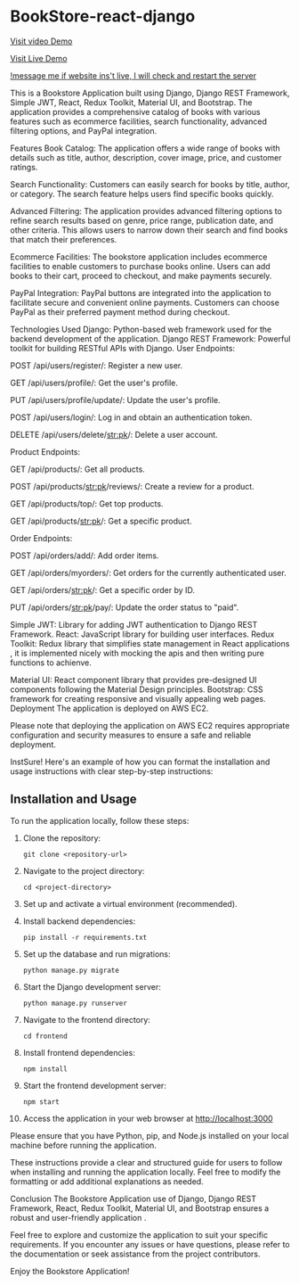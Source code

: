 # BookStore-react-django

[Visit video Demo](https://www.youtube.com/watch?v=NJnmgEatAjE)

[Visit Live Demo]( http://16.171.160.34:8000/#/  )

[!message me if website ins't live, I will check and restart the server](https://wa.me/916386982718)

This is a Bookstore Application built using Django, Django REST Framework, Simple JWT, React, Redux Toolkit, Material UI, and Bootstrap. The application provides a comprehensive catalog of books with various features such as ecommerce facilities, search functionality, advanced filtering options, and PayPal integration.

Features
Book Catalog: The application offers a wide range of books with details such as title, author, description, cover image, price, and customer ratings.

Search Functionality: Customers can easily search for books by title, author, or category. The search feature helps users find specific books quickly.

Advanced Filtering: The application provides advanced filtering options to refine search results based on genre, price range, publication date, and other criteria. This allows users to narrow down their search and find books that match their preferences.

Ecommerce Facilities: The bookstore application includes ecommerce facilities to enable customers to purchase books online. Users can add books to their cart, proceed to checkout, and make payments securely.

PayPal Integration: PayPal buttons are integrated into the application to facilitate secure and convenient online payments. Customers can choose PayPal as their preferred payment method during checkout.

Technologies Used
Django: Python-based web framework used for the backend development of the application.
Django REST Framework: Powerful toolkit for building RESTful APIs with Django.
User Endpoints:

POST /api/users/register/: Register a new user.

GET /api/users/profile/: Get the user's profile.

PUT /api/users/profile/update/: Update the user's profile.

POST /api/users/login/: Log in and obtain an authentication token.

DELETE /api/users/delete/<str:pk>/: Delete a user account.

Product Endpoints:

GET /api/products/: Get all products.

POST /api/products/<str:pk>/reviews/: Create a review for a product.

GET /api/products/top/: Get top products.

GET /api/products/<str:pk>/: Get a specific product.

Order Endpoints:

POST /api/orders/add/: Add order items.

GET /api/orders/myorders/: Get orders for the currently authenticated user.

GET /api/orders/<str:pk>/: Get a specific order by ID.

PUT /api/orders/<str:pk>/pay/: Update the order status to "paid".


Simple JWT: Library for adding JWT authentication to Django REST Framework.
React: JavaScript library for building user interfaces.
Redux Toolkit: Redux library that simplifies state management in React applications , it is implemented nicely with mocking the apis and then writing pure functions to achienve.

Material UI: React component library that provides pre-designed UI components following the Material Design principles.
Bootstrap: CSS framework for creating responsive and visually appealing web pages.
Deployment
The application is deployed on AWS EC2.

Please note that deploying the application on AWS EC2 requires appropriate configuration and security measures to ensure a safe and reliable deployment.

InstSure! Here's an example of how you can format the installation and usage instructions with clear step-by-step instructions:

## Installation and Usage

To run the application locally, follow these steps:

1. Clone the repository:
   ```shell
   git clone <repository-url>
   ```

2. Navigate to the project directory:
   ```shell
   cd <project-directory>
   ```

3. Set up and activate a virtual environment (recommended).

4. Install backend dependencies:
   ```shell
   pip install -r requirements.txt
   ```

5. Set up the database and run migrations:
   ```shell
   python manage.py migrate
   ```

6. Start the Django development server:
   ```shell
   python manage.py runserver
   ```

7. Navigate to the frontend directory:
   ```shell
   cd frontend
   ```

8. Install frontend dependencies:
   ```shell
   npm install
   ```

9. Start the frontend development server:
   ```shell
   npm start
   ```

10. Access the application in your web browser at [http://localhost:3000](http://localhost:3000)

Please ensure that you have Python, pip, and Node.js installed on your local machine before running the application.

These instructions provide a clear and structured guide for users to follow when installing and running the application locally. Feel free to modify the formatting or add additional explanations as needed.

Conclusion
The Bookstore Application  use of Django, Django REST Framework, React, Redux Toolkit, Material UI, and Bootstrap ensures a robust and user-friendly application  .

Feel free to explore and customize the application to suit your specific requirements. If you encounter any issues or have questions, please refer to the documentation or seek assistance from the project contributors.

Enjoy the Bookstore Application!




